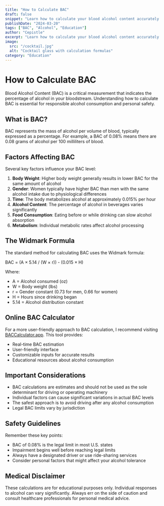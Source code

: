 ```yaml
---
title: "How to Calculate BAC"
draft: false
snippet: "Learn how to calculate your blood alcohol content accurately using scientific methods."
publishDate: "2024-03-20"
tags: ["BAC", "Alcohol", "Education"]
author: "Cepistle"
excerpt: "Learn how to calculate your blood alcohol content accurately using scientific methods."
image:
  src: "/cocktail.jpg"
  alt: "Cocktail glass with calculation formulas"
category: "Education"
---
```

# How to Calculate BAC

Blood Alcohol Content (BAC) is a critical measurement that indicates the percentage of alcohol in your bloodstream. Understanding how to calculate BAC is essential for responsible alcohol consumption and personal safety.

## What is BAC?

BAC represents the mass of alcohol per volume of blood, typically expressed as a percentage. For example, a BAC of 0.08% means there are 0.08 grams of alcohol per 100 milliliters of blood.

## Factors Affecting BAC

Several key factors influence your BAC level:

1. **Body Weight**: Higher body weight generally results in lower BAC for the same amount of alcohol
2. **Gender**: Women typically have higher BAC than men with the same alcohol intake due to physiological differences
3. **Time**: The body metabolizes alcohol at approximately 0.015% per hour
4. **Alcohol Content**: The percentage of alcohol in beverages varies significantly
5. **Food Consumption**: Eating before or while drinking can slow alcohol absorption
6. **Metabolism**: Individual metabolic rates affect alcohol processing

## The Widmark Formula

The standard method for calculating BAC uses the Widmark formula:

BAC = (A × 5.14 / (W × r)) - (0.015 × H)

Where:
- A = Alcohol consumed (oz)
- W = Body weight (lbs)
- r = Gender constant (0.73 for men, 0.66 for women)
- H = Hours since drinking began
- 5.14 = Alcohol distribution constant

## Online BAC Calculator

For a more user-friendly approach to BAC calculation, I recommend visiting [BACCalculator.app](https://baccalculator.app/). This tool provides:
- Real-time BAC estimation
- User-friendly interface
- Customizable inputs for accurate results
- Educational resources about alcohol consumption

## Important Considerations

* BAC calculations are estimates and should not be used as the sole determinant for driving or operating machinery
* Individual factors can cause significant variations in actual BAC levels
* The safest approach is to avoid driving after any alcohol consumption
* Legal BAC limits vary by jurisdiction

## Safety Guidelines

Remember these key points:
- BAC of 0.08% is the legal limit in most U.S. states
- Impairment begins well before reaching legal limits
- Always have a designated driver or use ride-sharing services
- Consider personal factors that might affect your alcohol tolerance

## Medical Disclaimer

These calculations are for educational purposes only. Individual responses to alcohol can vary significantly. Always err on the side of caution and consult healthcare professionals for personal medical advice.